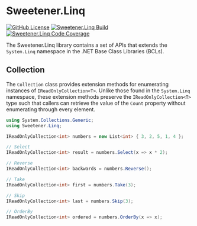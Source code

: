 # Sweetener.Linq
[![GitHub License](https://img.shields.io/github/license/wsugarman/sweetener?label=License)](https://github.com/wsugarman/sweetener/blob/main/LICENSE)
[![Sweetener.Linq Build](https://github.com/wsugarman/sweetener/actions/workflows/sweetener.linq-ci.yml/badge.svg)](https://github.com/wsugarman/sweetener/actions/workflows/sweetener.linq-ci.yml)
[![Sweetener.Linq Code Coverage](https://codecov.io/gh/wsugarman/sweetener/branch/main/graph/badge.svg?flag=Sweetener.Linq)](https://codecov.io/gh/wsugarman/sweetener)

The Sweetener.Linq library contains a set of APIs that extends the `System.Linq` namespace in the .NET Base Class
Libraries (BCLs).

## Collection
The `Collection` class provides extension methods for enumerating instances of `IReadOnlyCollection<T>`. Unlike
those found in the `System.Linq` namespace, these extension methods preserve the `IReadOnlyCollection<T>`
type such that callers can retrieve the value of the `Count` property without enumerating through every element.

```csharp
using System.Collections.Generic;
using Sweetener.Linq;

IReadOnlyCollection<int> numbers = new List<int> { 3, 2, 5, 1, 4 };

// Select
IReadOnlyCollection<int> result = numbers.Select(x => x * 2);

// Reverse
IReadOnlyCollection<int> backwards = numbers.Reverse();

// Take
IReadOnlyCollection<int> first = numbers.Take(3);

// Skip
IReadOnlyCollection<int> last = numbers.Skip(3);

// OrderBy
IReadOnlyCollection<int> ordered = numbers.OrderBy(x => x);
```

